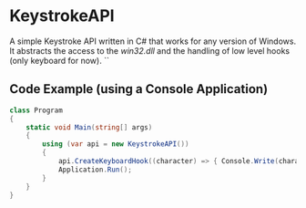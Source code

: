 # KeystrokeAPI
A simple Keystroke API written in C# that works for any version of Windows. It abstracts the access to the *win32.dll* and the handling of low level hooks (only keyboard for now). ``

## Code Example (using a Console Application) 
```c#
class Program
{
    static void Main(string[] args)
    {
        using (var api = new KeystrokeAPI())
        {
            api.CreateKeyboardHook((character) => { Console.Write(character); });
            Application.Run();
        }
    }
}
```
